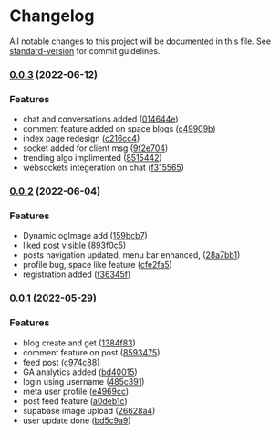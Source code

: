 # Changelog

All notable changes to this project will be documented in this file. See [standard-version](https://github.com/conventional-changelog/standard-version) for commit guidelines.

### [0.0.3](https://github.com/Hrithikcse52/seat-web/compare/v0.0.2...v0.0.3) (2022-06-12)


### Features

* chat and conversations added ([014644e](https://github.com/Hrithikcse52/seat-web/commit/014644ee2b9a9e7c9adb2429cee2a58df6c7d20f))
* comment feature added on space blogs ([c49909b](https://github.com/Hrithikcse52/seat-web/commit/c49909b81ff5989e76f0fa72c3e18b56893b0a31))
* index page redesign ([c216cc4](https://github.com/Hrithikcse52/seat-web/commit/c216cc43aab21b52f11436d943931940122e1ef4))
* socket added for client msg ([9f2e704](https://github.com/Hrithikcse52/seat-web/commit/9f2e7044f13c26110011e3b967d37b69e00ea493))
* trending algo implimented ([8515442](https://github.com/Hrithikcse52/seat-web/commit/8515442046b1f36cf6fd57c2ff8ee26352d178d7))
* websockets integeration on chat ([f315565](https://github.com/Hrithikcse52/seat-web/commit/f315565b48d6fb36c18710df89140c1a002a9888))

### [0.0.2](https://github.com/Hrithikcse52/seat-web/compare/v0.1.5...v0.0.2) (2022-06-04)


### Features

* Dynamic ogImage add ([159bcb7](https://github.com/Hrithikcse52/seat-web/commit/159bcb79f143cb810d1a406d3c59bac4bacfb04f))
* liked post visible ([893f0c5](https://github.com/Hrithikcse52/seat-web/commit/893f0c57f25d78a362f5815304b8d1253a8cea39))
* posts navigation updated, menu bar enhanced, ([28a7bb1](https://github.com/Hrithikcse52/seat-web/commit/28a7bb1cdbb7eb2a2cf22a396875fa06cd2f722e))
* profile bug, space like feature ([cfe2fa5](https://github.com/Hrithikcse52/seat-web/commit/cfe2fa591f42fbcdb2b97110a9066cc24a7fff34))
* registration added ([f36345f](https://github.com/Hrithikcse52/seat-web/commit/f36345f1c2b666537044746bf2572573064238a6))

### 0.0.1 (2022-05-29)


### Features

* blog create and get ([1384f83](https://github.com/Hrithikcse52/seat-web/commit/1384f83e8eaaa9568bef1c939bb033a288113663))
* comment feature on post ([8593475](https://github.com/Hrithikcse52/seat-web/commit/8593475f4f166783b6cd830daee06f9adb09ab35))
* feed post ([c974c88](https://github.com/Hrithikcse52/seat-web/commit/c974c889524ce854d7e2acac82275c5ade21bf13))
* GA analytics added ([bd40015](https://github.com/Hrithikcse52/seat-web/commit/bd40015edd1d7c283e33bf587abb18ccca382dd6))
* login using username ([485c391](https://github.com/Hrithikcse52/seat-web/commit/485c3911525a262a6a5739cd93ff5d5f7432f072))
* meta user profile ([e4969cc](https://github.com/Hrithikcse52/seat-web/commit/e4969cca9c15bd8e2ba2b58e7ff177c8d3bed874))
* post feed feature ([a0deb1c](https://github.com/Hrithikcse52/seat-web/commit/a0deb1c7e8fe9e6d3e6da083f642f98d407eb5b2))
* supabase image upload ([26628a4](https://github.com/Hrithikcse52/seat-web/commit/26628a49dad3c921f1f066e5006a7bbda176662a))
* user update done ([bd5c9a9](https://github.com/Hrithikcse52/seat-web/commit/bd5c9a943731e42c3954e7d607c875302eb0a827))
